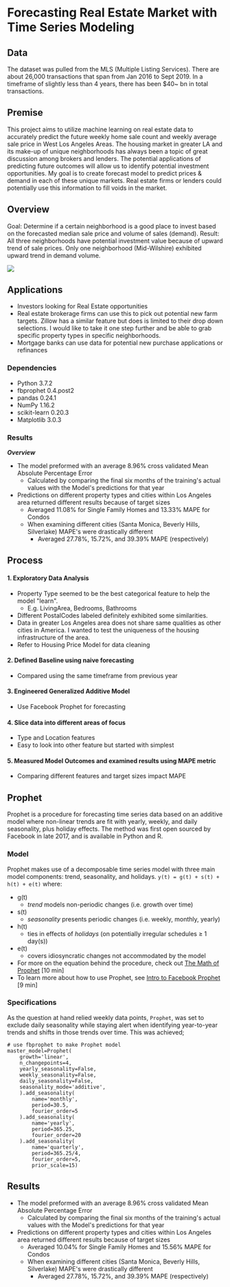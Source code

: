 # Forecasting Real Estate Market with Time Series Modeling

## Data
The dataset was pulled from the MLS (Multiple Listing Services). There are about 26,000 transactions that span from Jan 2016 to Sept 2019. In a timeframe of slightly less than 4 years, there has been $40~ bn in total transactions.

## Premise
This project aims to utilize machine learning on real estate data to accurately predict the future weekly home sale count and weekly average sale price in West Los Angeles Areas. The housing market in greater LA and its make-up of unique neighborhoods has always been a topic of great discussion among brokers and lenders. The potential applications of predicting future outcomes will allow us to identify potential investment opportunities. My goal is to create forecast model to predict prices & demand in each of these unique markets. Real estate firms or lenders could potentially use this information to fill voids in the market.

## Overview
Goal:
Determine if a certain neighborhood is a good place to invest based on the forecasted median sale price and volume of sales (demand).
Result:
All three neighborhoods have potential investment value because of upward trend of sale prices. Only one neighborhood (Mid-Wilshire) exhibited upward trend in demand volume.

<img src="https://github.com/esotewic/house_sales_forecast/blob/master/pictures/LA_volume.png">

## Applications
- Investors looking for Real Estate opportunities
- Real estate brokerage firms can use this to pick out potential new farm targets. Zillow has a similar feature but does is limited to their drop down selections. I would like to take it one step further and be able to grab specific property types in specific neighborhoods.
- Mortgage banks can use data for potential new purchase applications or refinances

### Dependencies
- Python 3.7.2  
- fbprophet 0.4.post2
- pandas 0.24.1
- NumPy 1.16.2
- scikit-learn 0.20.3
- Matplotlib 3.0.3
### Results
***Overview***
- The model preformed with an average 8.96% cross validated Mean Absolute Percentage Error
    - Calculated by comparing the final six months of the training's actual values with the Model's predictions for that year
- Predictions on different property types and cities within Los Angeles area returned different results because of target sizes
    - Averaged 11.08% for Single Family Homes and 13.33% MAPE for Condos
    - When examining different cities (Santa Monica, Beverly Hills, Silverlake) MAPE's were drastically different
        - Averaged 27.78%, 15.72%, and 39.39% MAPE (respectively)

## Process
#### 1. Exploratory Data Analysis
  - Property Type seemed to be the best categorical feature to help the model "learn".
    - E.g. LivingArea, Bedrooms, Bathrooms
  - Different PostalCodes labeled definitely exhibited some similarities.
  - Data in greater Los Angeles area does not share same qualities as other cities in America. I wanted to test the uniqueness of the housing infrastructure of the area.
  - Refer to Housing Price Model for data cleaning

#### 2. Defined Baseline using naive forecasting
  - Compared using the same timeframe from previous year

#### 3. Engineered Generalized Additive Model
 - Use Facebook Prophet for forecasting

#### 4. Slice data into different areas of focus
  - Type and Location features
  - Easy to look into other feature but started with simplest

#### 5. Measured Model Outcomes and examined results using MAPE metric
  - Comparing different features and target sizes impact MAPE


## Prophet
Prophet is a procedure for forecasting time series data based on an additive model where non-linear trends are fit with yearly, weekly, and daily seasonality, plus holiday effects. The method was first open sourced by Facebook in late 2017, and is available in Python and R.
### Model
Prophet makes use of a decomposable time series model with three main model components: trend, seasonality, and holidays.
`y(t) = g(t) + s(t) + h(t) + e(t)`
where:
- g(t)
    - *trend* models non-periodic changes (i.e. growth over time)
- s(t)
    - *seasonality* presents periodic changes (i.e. weekly, monthly, yearly)
- h(t)
    - ties in effects of *holidays* (on potentially irregular schedules ≥ 1 day(s))
- e(t)
    - covers idiosyncratic changes not accommodated by the model
- For more on the equation behind the procedure, check out [The Math of Prophet](https://medium.com/future-vision/the-math-of-prophet-46864fa9c55a) [10 min]
- To learn more about how to use Prophet, see [Intro to Facebook Prophet](https://medium.com/future-vision/intro-to-prophet-9d5b1cbd674e) [9 min]
### Specifications
As the question at hand relied weekly data points, `Prophet`, was set to exclude daily  seasonality while staying alert when identifying year-to-year trends and shifts in those trends over time. This was achieved;  
```
# use fbprophet to make Prophet model
master_model=Prophet(
    growth='linear',
    n_changepoints=4,
    yearly_seasonality=False,
    weekly_seasonality=False,
    daily_seasonality=False,
    seasonality_mode='additive',
    ).add_seasonality(
        name='monthly',
        period=30.5,
        fourier_order=5
    ).add_seasonality(
        name='yearly',
        period=365.25,
        fourier_order=20
    ).add_seasonality(
        name='quarterly',
        period=365.25/4,
        fourier_order=5,
        prior_scale=15)
```
## Results  
- The model preformed with an average 8.96% cross validated Mean Absolute Percentage Error
    - Calculated by comparing the final six months of the training's actual values with the Model's predictions for that year
- Predictions on different property types and cities within Los Angeles area returned different results because of target sizes
    - Averaged 10.04% for Single Family Homes and 15.56% MAPE for Condos
    - When examining different cities (Santa Monica, Beverly Hills, Silverlake) MAPE's were drastically different
        - Averaged 27.78%, 15.72%, and 39.39% MAPE (respectively)
